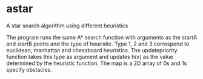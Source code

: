 astar
=====

A star search algorithm using different heuristics

The program runs the same A* search function with arguments as the startA and startB points and the type of heuristic. Type 1, 2 and 3 correspond to euclidean, manhattan and chessboard heuristics. The updatepriority function takes this type as argument and updates h(x) as the value determined by the heuristic function. The map is a 2D array of 0s and 1s specify obstacles.